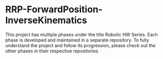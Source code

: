 # RRP-ForwardPosition-InverseKinematics

This project has multiple phases under the title Robotic HW Series.
Each phase is developed and maintained in a separate repository. To fully understand the project and follow its progression, please check out the other phases in their respective repositories

